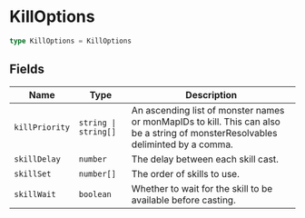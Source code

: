 # KillOptions



```typescript
type KillOptions = KillOptions
```

## Fields

| Name | Type | Description |
|------|------|-------------|
| `killPriority` | `string \| string[]` | An ascending list of monster names or monMapIDs to kill. This can also be a string of monsterResolvables deliminted by a comma. |
| `skillDelay` | `number` | The delay between each skill cast. |
| `skillSet` | `number[]` | The order of skills to use. |
| `skillWait` | `boolean` | Whether to wait for the skill to be available before casting. |
